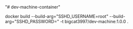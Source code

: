 "# dev-machine-container" 

docker build --build-arg="SSHD_USERNAME=root" --build-arg="SSHD_PASSWORD=" -t bigcat3997/dev-machine:1.0.0 .